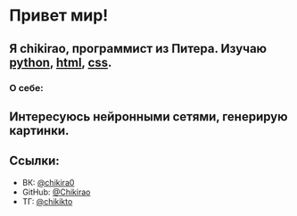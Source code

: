 # Привет мир!
## Я chikirao, программист из Питера. Изучаю [python](https://www.python.org/ "Оффициальный сайт"), [html](https://ru.wikipedia.org/wiki/HTML "Статья на Вики"), [css](https://ru.wikipedia.org/wiki/CSS "Статья на Вики").


### О себе:
## Интересуюсь нейронными сетями, генерирую картинки.


## Ссылки:
- ВК: [@chikira0](https://vk.com/chikira0)
- GitHub: [@Chikirao](https://github.com/Chikirao)
- ТГ: [@chikikto](https://t.me/chikikto)
